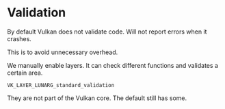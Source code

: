 # Validation

By default Vulkan does not validate code. Will not report errors when it crashes.

This is to avoid unnecessary overhead.

We manually enable layers. It can check different functions and validates a certain area.

`VK_LAYER_LUNARG_standard_validation`

They are not part of the Vulkan core.
The default still has some.
